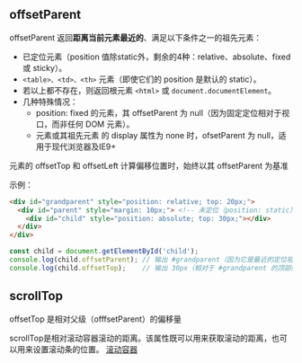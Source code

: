 
## offsetParent 
offsetParent 返回**距离当前元素最近的**、满足以下条件之一的祖先元素：
* 已定位元素（position 值除static外，剩余的4种：relative、absolute、fixed 或 sticky）。
* `<table>、<td>、<th>` 元素（即使它们的 position 是默认的 static）。
* 若以上都不存在，则返回根元素 `<html>` 或 `document.documentElement`。
* 几种特殊情况：
  * position: fixed 的元素，其 offsetParent 为 null（因为固定定位相对于视口，而非任何 DOM 元素）。
  * 元素或其祖先元素 的 display 属性为 none 时，ofsetParent 为 null，适用于现代浏览器及IE9+

元素的 offsetTop 和 offsetLeft 计算偏移位置时，始终以其 offsetParent 为基准

示例：
```html
<div id="grandparent" style="position: relative; top: 20px;">
  <div id="parent" style="margin: 10px;"> <!-- 未定位（position: static） -->
    <div id="child" style="position: absolute; top: 30px;"></div>
  </div>
</div>
```

```js
const child = document.getElementById('child');
console.log(child.offsetParent); // 输出 #grandparent（因为它是最近的定位祖先）
console.log(child.offsetTop);    // 输出 30px（相对于 #grandparent 的顶部偏移）
```

## scrollTop
offsetTop 是相对父级（offfsetParent）的偏移量

scrollTop是相对滚动容器滚动的距离。该属性既可以用来获取滚动的距离，也可以用来设置滚动条的位置。 
[滚动容器](../../CSS/position.md)